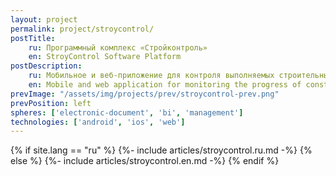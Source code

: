 ```yaml
---
layout: project
permalink: project/stroycontrol/    
postTitle: 
    ru: Программный комплекс «Стройконтроль»
    en: StroyControl Software Platform
postDescription: 
    ru: Мобильное и веб-приложение для контроля выполняемых строительных работ. Позволяет ставить и проверять задачи с помощью мобильных устройств в реальном времени
    en: Mobile and web application for monitoring the progress of construction works. The user can create and check tasks in real-time using mobile devices
prevImage: "/assets/img/projects/prev/stroycontrol-prev.png"
prevPosition: left
spheres: ['electronic-document', 'bi', 'management']
technologies: ['android', 'ios', 'web']
---
```


{% if site.lang == "ru" %}
{%- include articles/stroycontrol.ru.md -%}
{% else %}
{%- include articles/stroycontrol.en.md -%}
{% endif %}
